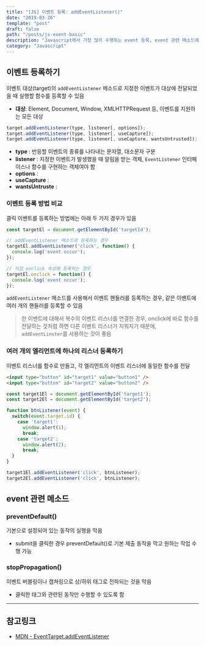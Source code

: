 ```yaml
---
title: "[JS] 이벤트 등록: addEventListener()"
date: "2019-03-26"
template: "post"
draft: false
path: "/posts/js-event-basic"
description: "Javascript에서 가장 많이 수행하는 event 등록, event 관련 메소드에 대해 정리한 글입니다."
category: "Javascript"
---
```


## 이벤트 등록하기
이벤트 대상(target)의 `addEventListener` 메소드로 지정한 이벤트가 대상에 전달되었을 때 실행할 함수를 등록할 수 있음
* **대상**: Element, Document, Window, XMLHTTPRequest 등, 이벤트를 지원하는 모든 대상

```javascript
target.addEventListener(type, listener[, options]);
target.addEventListener(type, listener[, useCapture]);
target.addEventListener(type, listener[, useCapture, wantsUntrusted]);
```

* **type** : 반응할 이벤트의 종류를 나타내는 문자열, 대소문자 구분
* **listener** : 지정한 이벤트가 발생했을 때 알림을 받는 객체, `EventListener` 인터페이스나 함수를 구현하는 객체여야 함
* **options** :
* **useCapture** :
* **wantsUntruste** : 

### 이벤트 등록 방법 비교

클릭 이벤트를 등록하는 방법에는 아래 두 가지 경우가 있음 

```js
const targetEl = document.getElementById('targetId');

// addEventListener 메소드로 등록하는 경우
targetEl.addEventListener('click', function() {
  console.log('event occur');
});

// 직접 onclick 속성에 등록하는 경우
targetEl.onclick = function() {
  console.log('event occur');
});
```

`addEventListener` 메소드를 사용해서 이벤트 핸들러를 등록하는 경우, 같은 이벤트에 여러 개의 핸들러를 등록할 수 있음

> 한 이벤트에 대해서 복수의 이벤트 리스너를 연결한 경우, onclick에 바로 함수를 전달하는 것처럼 하면 다른 이벤트 리스너가 지워지기 때문에, `addEventLinster`를 사용하는 것이 좋음

### 여러 개의 엘리먼트에 하나의 리스너 등록하기
이벤트 리스너를 함수로 만들고, 각 엘리먼트의 이벤트 리스너에 동일한 함수를 전달

```html
<input type="button" id="target1" value="button1" />
<input type="button" id="target2" value="button2" />
```
```js
const target1El = document.getElementById('target1');
const target2El = document.getElementById('target2');

function btnListener(event) {
  switch(event.target.id) {
    case 'target1':
      window.alert(1);
      break;
    case 'target2':
      window.alert(2);
      break;
  }
}

target1El.addEventListener('click', btnListener);
target2El.addEventListener('click', btnListener);
```

## event 관련 메소드
### preventDefault()
기본으로 설정되어 있는 동작의 실행을 막음
* submit을 클릭한 경우 preventDefault()로 기본 제출 동작을 막고 원하는 작업 수행 가능

### stopPropagation()
이벤트 버블링이나 캡쳐링으로 상/하위 태그로 전파되는 것을 막음
* 클릭한 태그와 관련된 동작만 수행할 수 있도록 함

***
## 참고링크
* [MDN - EventTarget.addEventListener](https://developer.mozilla.org/ko/docs/Web/API/EventTarget/addEventListener)
